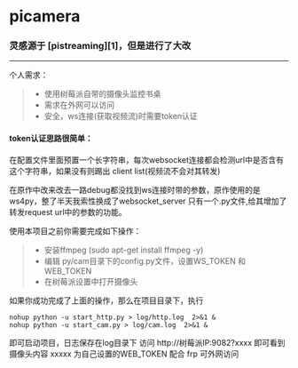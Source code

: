 # picamera
### 灵感源于 [pistreaming][1]，但是进行了大改
------

个人需求：

> * 使用树莓派自带的摄像头监控书桌
> * 需求在外网可以访问
> * 安全，ws连接(获取视频流)时需要token认证

#### token认证思路很简单：
在配置文件里面预置一个长字符串，每次websocket连接都会检测url中是否含有这个字符串，如果没有则踢出 client list(视频流不会对其转发)

在原作中改来改去一路debug都没找到ws连接时带的参数，原作使用的是ws4py，整了半天我索性换成了websocket_server 只有一个.py文件,给其增加了转发request url中的参数的功能。

使用本项目之前你需要完成如下操作：
> *  安装ffmpeg (sudo apt-get install ffmpeg -y)
> * 编辑 py/cam目录下的config.py文件，设置WS_TOKEN 和 WEB_TOKEN
> * 在树莓派设置中打开摄像头

如果你成功完成了上面的操作，那么在项目目录下，执行
```
nohup python -u start_http.py > log/http.log  2>&1 &
nohup python -u start_cam.py > log/cam.log  2>&1 &
```
即可启动项目，日志保存在log目录下
访问 http://树莓派IP:9082?xxxx 即可看到摄像头内容
xxxxx 为自己设置的WEB_TOKEN
配合 frp 可外网访问
